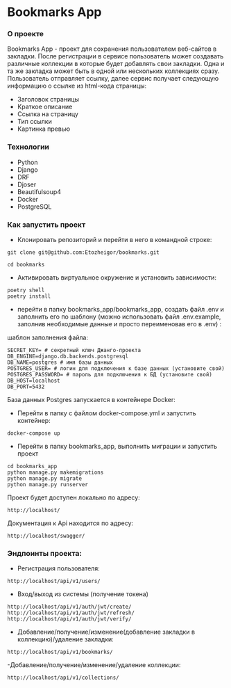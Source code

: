 # Bookmarks App
### О проекте
Bookmarks App - проект для сохранения пользователем веб-сайтов в закладки. После регистрации в сервисе пользователь может создавать различные коллекции в
которые будет добавлять свои закладки. Одна и та же закладка может быть в одной или нескольких коллекциях сразу.
Пользователь отправляет ссылку, далее сервис получает следующую информацию о ссылке из html-кода страницы:
- Заголовок страницы
- Краткое описание
- Ссылка на страницу
- Тип ссылки
- Картинка превью

### Технологии
- Python
- Django
- DRF
- Djoser
- Beautifulsoup4
- Docker
- PostgreSQL

### Как запустить проект
- Клонировать репозиторий и перейти в него в командной строке:

```
git clone git@github.com:Etozheigor/bookmarks.git
```

```
cd bookmarks
```

- Активировать виртуальное окружение и установить зависимости:

```
poetry shell
poetry install
```

- перейти в папку bookmarks_app/bookmarks_app, создать файл .env и заполнить его по шаблону (можно использовать
файл .env.example, заполнив необходимые данные и просто переименовав его в .env) :


шаблон заполнения файла:

```
SECRET_KEY= # секретный ключ Джанго-проекта
DB_ENGINE=django.db.backends.postgresql
DB_NAME=postgres # имя базы данных
POSTGRES_USER= # логин для подключения к базе данных (установите свой)
POSTGRES_PASSWORD= # пароль для подключения к БД (установите свой)
DB_HOST=localhost
DB_PORT=5432
```


База данных Postgres запускается в контейнере Docker:

- Перейти в папку с файлом docker-compose.yml и запустить контейнер:

```
docker-compose up
```
- Перейти в папку bookmarks_app, выполнить миграции и запустить проект

```
cd bookmarks_app
python manage.py makemigrations
python manage.py migrate
python manage.py runserver
```

Проект будет доступен локально по адресу:

```
http://localhost/
```

Документация к Api находится по адресу:

```
http://localhost/swagger/
```

### Эндпоинты проекта:
- Регистрация пользователя:
```
http://localhost/api/v1/users/
```
- Вход/выход из системы (получение токена)
```
http://localhost/api/v1/auth/jwt/create/
http://localhost/api/v1/auth/jwt/refresh/
http://localhost/api/v1/auth/jwt/verify/
```
- Добавление/получение/изменение(добавление закладки в коллекцию)/удаление закладки:
```
http://localhost/api/v1/bookmarks/
```
-Добавление/получение/изменение/удаление коллекции:
```
http://localhost/api/v1/collections/
```
